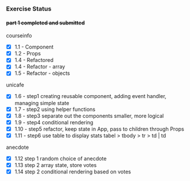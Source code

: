 ### Exercise Status

#### ~~part 1 completed and submitted~~

courseinfo 
- [x] 1.1 - Component 
- [x] 1.2 - Props
- [x] 1.4 - Refactored   
- [x] 1.4 - Refactor - array
- [x] 1.5 - Refactor - objects 

unicafe
- [x] 1.6 - step1 creating reusable component, adding event handler, managing simple state
- [x] 1.7 - step2 using helper functions 
- [x] 1.8 - step3 separate out the components smaller, more logical 
- [x] 1.9 - step4 conditional rendering 
- [x] 1.10 - step5 refactor, keep state in App, pass to children through Props
- [x] 1.11 - step6 use table to display stats
    tabel > tbody > tr > td | td

anecdote
- [x] 1.12 step 1 random choice of anecdote 
- [x] 1.13 step 2 array state, store votes
- [x] 1.14 step 2 conditional rendering based on votes
